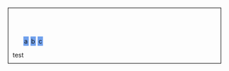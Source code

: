 
<style type="text/css">

#content {
padding: 10px;
width: 70%;

overflow: hidden;
}


#nav li
{
display: inline;
background-color: #71a1ed;
padding: 2px;
}

#sidebar
{
margin-top: 30px;
padding: 10px;
float: left;
background-color: #71a1ed;
overflow: hidden;
}
</style>

<div style="border: 1px solid #000000; margin: 12px;">
<div id="content">
<header id="header">
<h2><a href="https://security-detection.github.io/lie/"></a></h2>
</header>
<ul itemscope itemtype="http://www.schema.org/SiteNavigationElement"  id="nav">
<li itemprop="name">a</li>
<li itemprop="name">b</li>
<li itemprop="name">c</li>
</ul>
test

</div>
</div>
</body>
</html>
